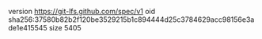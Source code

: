 version https://git-lfs.github.com/spec/v1
oid sha256:37580b82b2f120be3529215b1c894444d25c3784629acc98156e3ade1e415545
size 5405
